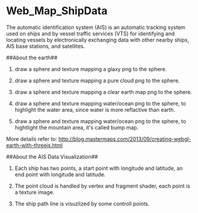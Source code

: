 # Web_Map_ShipData
The automatic identification system (AIS) is an automatic tracking system used on ships and by vessel traffic services (VTS) for identifying and locating vessels by electronically exchanging data with other nearby ships, AIS base stations, and satellites.


##About the earth##

1. draw a sphere and texture mapping a glaxy png to the sphere.

2. draw a sphere and texture mapping a pure cloud png to the sphere.

3. draw a sphere and texture mapping a clear earth map png to the sphere.

4. draw a sphere and texture mapping water/ocean png to the sphere, to highlight the water area, since water is more reflactive than earth.

5. draw a sphere and texture mapping water/ocean png to the sphere, to hightlight the mountain area, it's called bump map.

More details refer to: http://blog.mastermaps.com/2013/09/creating-webgl-earth-with-threejs.html



##About the AIS Data Visualization##

1. Each ship has two points, a start point with longitude and latitude, an end point with longitude and latitude.

2. The point cloud is handled by vertex and fragment shader, each point is a texture image. 

3. The ship path line is visuzlized by some controll points. 
